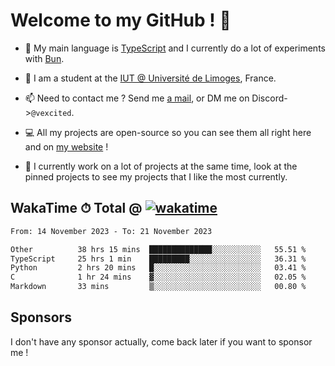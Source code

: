 # Welcome to my GitHub ! 🌃

- 🔭 My main language is [TypeScript](https://www.typescriptlang.org/) and I currently do a lot of experiments with [Bun](https://bun.sh).

- 🌱 I am a student at the [IUT @ Université de Limoges](https://iut.unilim.fr), France.

- 📫 Need to contact me ? Send me <a href="mailto:mikkel@milescode.dev">a mail</a>, or DM me on Discord->`@vexcited`.

- 💻 All my projects are open-source so you can see them all right here and on <a href="https://vexcited.vercel.app">my website</a> !

- 👀 I currently work on a lot of projects at the same time, look at the pinned projects to see my projects that I like the most currently.

## WakaTime ⏱ Total @ [![wakatime](https://wakatime.com/badge/user/0839e595-e07a-435c-8d59-ed95f2a3d6dd.svg)](https://wakatime.com/@0839e595-e07a-435c-8d59-ed95f2a3d6dd)

<!--START_SECTION:waka-->

```txt
From: 14 November 2023 - To: 21 November 2023

Other          38 hrs 15 mins  ██████████████░░░░░░░░░░░   55.51 %
TypeScript     25 hrs 1 min    █████████░░░░░░░░░░░░░░░░   36.31 %
Python         2 hrs 20 mins   █░░░░░░░░░░░░░░░░░░░░░░░░   03.41 %
C              1 hr 24 mins    ▓░░░░░░░░░░░░░░░░░░░░░░░░   02.05 %
Markdown       33 mins         ▒░░░░░░░░░░░░░░░░░░░░░░░░   00.80 %
```

<!--END_SECTION:waka-->

## Sponsors

I don't have any sponsor actually, come back later if you want to sponsor me !
